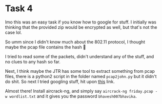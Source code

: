 # Task 4

Imo this was an easy task if you know how to google for stuff.
I initially was thinking that the provided zip would be encrypted as well, but that's not the case lol.

So umm since I didn't know much about the 802.11 protocol, I thought maybe the pcap file contains the hash :thinking:

I tried to read some of the packets, didn't understand any of the stuff, and no clues to any hash so far.

Next, I think maybe the JTR has some tool to extract something from pcap files, there is a python2 script in the folder named `pcap2john.py` but it didn't do shit. So next I tried googling stuff, hit upon [this](https://null-byte.wonderhowto.com/how-to/hack-wi-fi-cracking-wpa2-psk-passwords-using-aircrack-ng-0148366/) link. 

Almost there! Install aircrack-ng, and simply say `aircrack-ng friday.pcap -w wordlist.txt` and it gives you the password `bhavesh007bhavika`.
